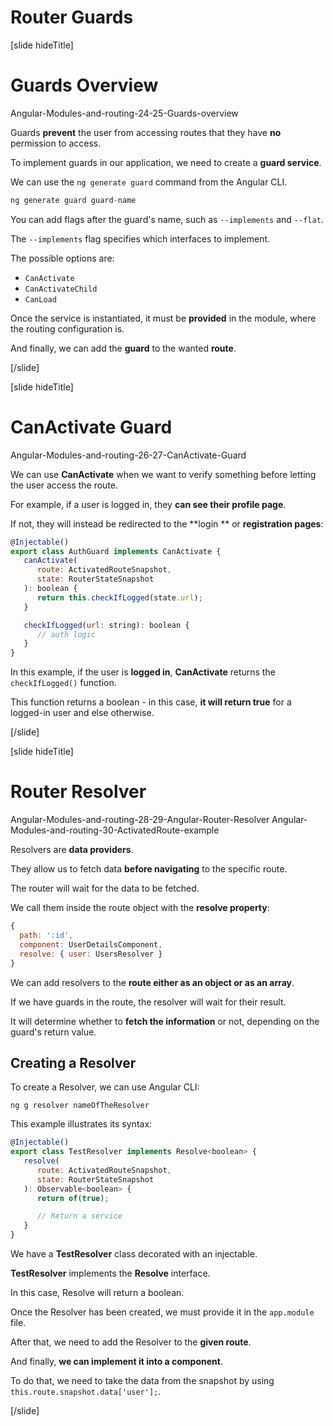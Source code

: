 # Router Guards

[slide hideTitle]

# Guards Overview

Angular-Modules-and-routing-24-25-Guards-overview

Guards **prevent** the user from accessing routes that they have **no** permission to access.

To implement guards in our application, we need to create a **guard service**.

We can use the `ng generate guard` command from the Angular CLI.

```js
ng generate guard guard-name
```

You can add flags after the guard's name, such as `--implements` and `--flat`.

The `--implements` flag specifies which interfaces to implement.

The possible options are:
-  `CanActivate`
-  `CanActivateChild`
-  `CanLoad`

Once the service is instantiated, it must be **provided** in the module, where the routing configuration is.

And finally, we can add the **guard** to the wanted **route**.

[/slide]

[slide hideTitle]

# CanActivate Guard

Angular-Modules-and-routing-26-27-CanActivate-Guard

We can use **CanActivate** when we want to verify something before letting the user access the route.

For example, if a user is logged in, they **can see their profile page**.

If not, they will instead be redirected to the **login ** or **registration pages**:

```js
@Injectable()
export class AuthGuard implements CanActivate {
   canActivate(
      route: ActivatedRouteSnapshot,
      state: RouterStateSnapshot
   ): boolean {
      return this.checkIfLogged(state.url);
   }

   checkIfLogged(url: string): boolean {
      // auth logic
   }
}
```

In this example, if the user is **logged in**, **CanActivate** returns the `checkIfLogged()` function.

This function returns a boolean - in this case, **it will return true** for a logged-in user and else otherwise.

[/slide]

[slide hideTitle]

# Router Resolver

Angular-Modules-and-routing-28-29-Angular-Router-Resolver
Angular-Modules-and-routing-30-ActivatedRoute-example

Resolvers are **data providers**.

They allow us to fetch data **before navigating** to the specific route.

The router will wait for the data to be fetched.

We call them inside the route object with the **resolve property**:

```js
{
  path: ':id',
  component: UserDetailsComponent,
  resolve: { user: UsersResolver }
}
```

We can add resolvers to the **route either as an object or as an array**.

If we have guards in the route, the resolver will wait for their result.

It will determine whether to **fetch the information** or not, depending on the guard's return value.

## Creating a Resolver

To create a Resolver, we can use Angular CLI:

```
ng g resolver nameOfTheResolver
```

This example illustrates its syntax:

```js
@Injectable()
export class TestResolver implements Resolve<boolean> {
   resolve(
      route: ActivatedRouteSnapshot,
      state: RouterStateSnapshot
   ): Observable<boolean> {
      return of(true);

      // Return a service
   }
}
```

We have a **TestResolver** class decorated with an injectable.

**TestResolver** implements the **Resolve** interface.

In this case, Resolve will return a boolean.

Once the Resolver has been created, we must provide it in the `app.module` file.

After that, we need to add the Resolver to the **given route**.

And finally, **we can implement it into a component**.

To do that, we need to take the data from the snapshot by using `this.route.snapshot.data['user'];`.

[/slide]
